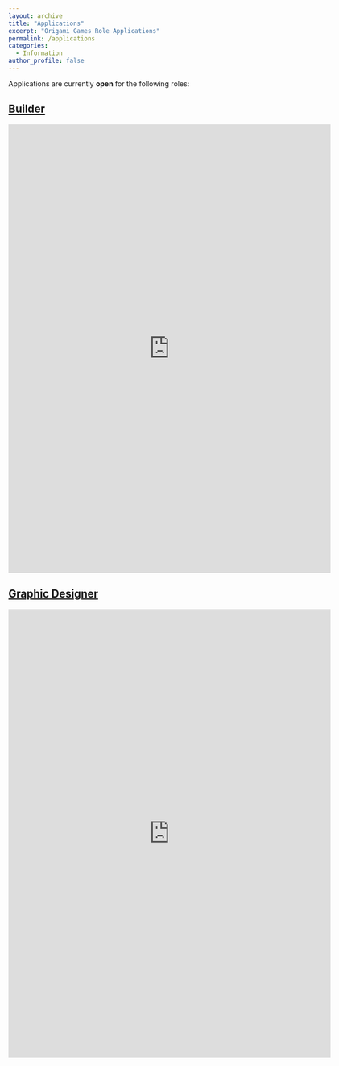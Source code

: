 ```yaml
---
layout: archive
title: "Applications"
excerpt: "Origami Games Role Applications"
permalink: /applications
categories:
  - Information
author_profile: false
---
```


Applications are currently **open** for the following roles:

## [Builder](https://docs.google.com/forms/d/e/1FAIpQLSe5VhQq5X3eTrmCzYFVOwmXtxnyEsRq4TbwsFs3jSHDLrrZNw/viewform)
<iframe src="https://docs.google.com/forms/d/e/1FAIpQLSe5VhQq5X3eTrmCzYFVOwmXtxnyEsRq4TbwsFs3jSHDLrrZNw/viewform?embedded=true" width="640" height="890" frameborder="0" marginheight="0" marginwidth="0">Loading...</iframe>

## [Graphic Designer](https://docs.google.com/forms/d/e/1FAIpQLScw4fWI_6SDx9KVVW4IY9j7stzPjILC0cwCrnhaYY8Or5rsHw/viewform)
<iframe src="https://docs.google.com/forms/d/e/1FAIpQLScw4fWI_6SDx9KVVW4IY9j7stzPjILC0cwCrnhaYY8Or5rsHw/viewform?embedded=true" width="640" height="890" frameborder="0" marginheight="0" marginwidth="0">Loading...</iframe>
